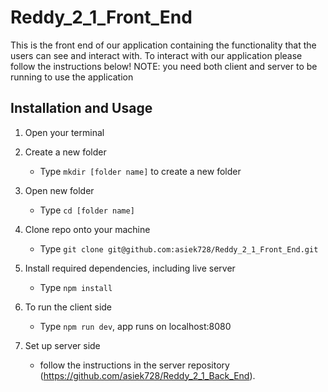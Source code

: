 # Reddy_2_1_Front_End

This is the front end of our application containing the functionality that the users can see
and interact with. To interact with our application please follow the instructions below!
NOTE: you need both client and server to be running to use the application

## Installation and Usage

1. Open your terminal

2. Create a new folder
   - Type `mkdir [folder name]` to create a new folder

3. Open new folder  
   - Type `cd [folder name]`

4. Clone repo onto your machine
   - Type `git clone git@github.com:asiek728/Reddy_2_1_Front_End.git`

5. Install required dependencies, including live server 
   - Type `npm install`

6. To run the client side
   - Type `npm run dev`, app runs on localhost:8080

7. Set up server side 
   - follow the instructions in the server repository (https://github.com/asiek728/Reddy_2_1_Back_End).
